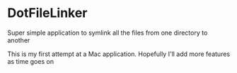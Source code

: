 DotFileLinker
=============

Super simple application to symlink all the files from one directory to another

This is my first attempt at a Mac application. Hopefully I'll add more features as time goes on
